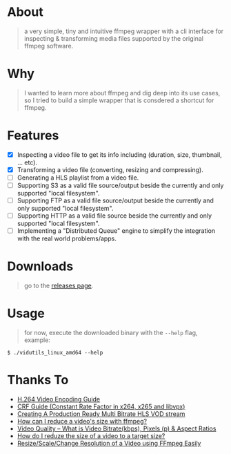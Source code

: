 About
======
> a very simple, tiny and intuitive ffmpeg wrapper with a cli interface for inspecting & transforming media files supported by the original ffmpeg software.

Why
===
> I wanted to learn more about ffmpeg and dig deep into its use cases, so I tried to build a simple wrapper that is consdered a shortcut for ffmpeg.

Features
========
- [x] Inspecting a video file to get its info including (duration, size, thumbnail, ... etc).
- [x] Transforming a video file (converting, resizing and compressing).
- [ ] Generating a HLS playlist from a video file.
- [ ] Supporting S3 as a valid file source/output beside the currently and only supported "local filesystem".
- [ ] Supporting FTP as a valid file source/output beside the currently and only supported "local filesystem".
- [ ] Supporting HTTP as a valid file source beside the currently and only supported "local filesystem".
- [ ] Implementing a "Distributed Queue" engine to simplify the integration with the real world problems/apps.

Downloads
=========
> go to the [releases page](https://github.com/alash3al/vidutils/releases).

Usage
=====
> for now, execute the downloaded binary with the `--help` flag, example:
```shell
$ ./vidutils_linux_amd64 --help
```

Thanks To
==========
- [H.264 Video Encoding Guide](https://trac.ffmpeg.org/wiki/Encode/H.264)
- [CRF Guide (Constant Rate Factor in x264, x265 and libvpx)](https://slhck.info/video/2017/02/24/crf-guide.html)
- [Creating A Production Ready Multi Bitrate HLS VOD stream](https://docs.peer5.com/guides/production-ready-hls-vod/)
- [How can I reduce a video's size with ffmpeg?](https://unix.stackexchange.com/questions/28803/how-can-i-reduce-a-videos-size-with-ffmpeg)
- [Video Quality – What is Video Bitrate(kbps), Pixels (p) & Aspect Ratios](https://www.vdocipher.com/blog/2020/09/video-quality-bitrate-pixels/)
- [How do I reduze the size of a video to a target size?](https://unix.stackexchange.com/questions/520597/how-do-i-reduze-the-size-of-a-video-to-a-target-size?rq=1)
- [Resize/Scale/Change Resolution of a Video using FFmpeg Easily](https://ottverse.com/change-resolution-resize-scale-video-using-ffmpeg/)
